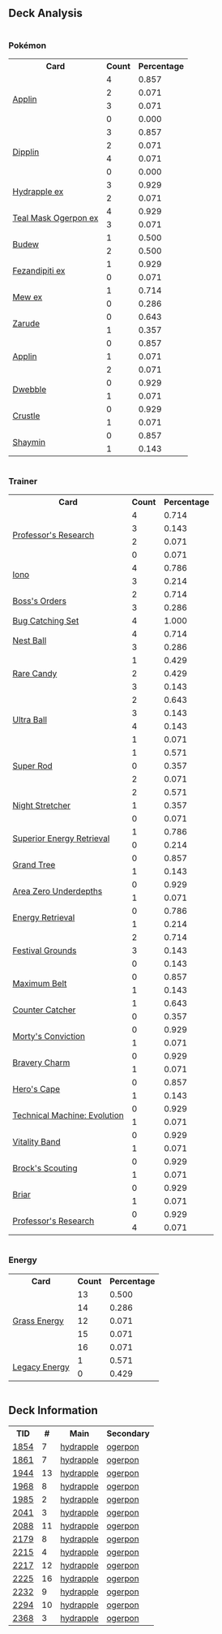 
## Deck Analysis

<div style="display: flex; flex-wrap: wrap;">
<div style="flex: 1; margin-right: 10px;">
<h3>Pokémon</h3><table><tr><th>Card</th><th>Count</th><th>Percentage</th></tr><tr><td rowspan='4'><a href='https://limitlesstcg.com/cards/SCR/12'>Applin</a></td><td>4</td><td>0.857</td></tr><tr><td>2</td><td>0.071</td></tr><tr><td>3</td><td>0.071</td></tr><tr><td>0</td><td>0.000</td></tr><tr><td rowspan='4'><a href='https://limitlesstcg.com/cards/TWM/18'>Dipplin</a></td><td>3</td><td>0.857</td></tr><tr><td>2</td><td>0.071</td></tr><tr><td>4</td><td>0.071</td></tr><tr><td>0</td><td>0.000</td></tr><tr><td rowspan='2'><a href='https://limitlesstcg.com/cards/SCR/14'>Hydrapple ex</a></td><td>3</td><td>0.929</td></tr><tr><td>2</td><td>0.071</td></tr><tr><td rowspan='2'><a href='https://limitlesstcg.com/cards/TWM/25'>Teal Mask Ogerpon ex</a></td><td>4</td><td>0.929</td></tr><tr><td>3</td><td>0.071</td></tr><tr><td rowspan='2'><a href='https://limitlesstcg.com/cards/PRE/4'>Budew</a></td><td>1</td><td>0.500</td></tr><tr><td>2</td><td>0.500</td></tr><tr><td rowspan='2'><a href='https://limitlesstcg.com/cards/SFA/38'>Fezandipiti ex</a></td><td>1</td><td>0.929</td></tr><tr><td>0</td><td>0.071</td></tr><tr><td rowspan='2'><a href='https://limitlesstcg.com/cards/MEW/151'>Mew ex</a></td><td>1</td><td>0.714</td></tr><tr><td>0</td><td>0.286</td></tr><tr><td rowspan='2'><a href='https://limitlesstcg.com/cards/SSP/11'>Zarude</a></td><td>0</td><td>0.643</td></tr><tr><td>1</td><td>0.357</td></tr><tr><td rowspan='3'><a href='https://limitlesstcg.com/cards/TWM/17'>Applin</a></td><td>0</td><td>0.857</td></tr><tr><td>1</td><td>0.071</td></tr><tr><td>2</td><td>0.071</td></tr><tr><td rowspan='2'><a href='https://limitlesstcg.com/cards/jp/SV9a/7?translate=en'>Dwebble</a></td><td>0</td><td>0.929</td></tr><tr><td>1</td><td>0.071</td></tr><tr><td rowspan='2'><a href='https://limitlesstcg.com/cards/jp/SV9a/8?translate=en'>Crustle</a></td><td>0</td><td>0.929</td></tr><tr><td>1</td><td>0.071</td></tr><tr><td rowspan='2'><a href='https://limitlesstcg.com/cards/jp/SV9a/6?translate=en'>Shaymin</a></td><td>0</td><td>0.857</td></tr><tr><td>1</td><td>0.143</td></tr></table>
</div><div style='flex: 1; margin-right: 10px;'><h3>Trainer</h3><table><tr><th>Card</th><th>Count</th><th>Percentage</th></tr><tr><td rowspan='4'><a href='https://limitlesstcg.com/cards/SVI/189'>Professor's Research</a></td><td>4</td><td>0.714</td></tr><tr><td>3</td><td>0.143</td></tr><tr><td>2</td><td>0.071</td></tr><tr><td>0</td><td>0.071</td></tr><tr><td rowspan='2'><a href='https://limitlesstcg.com/cards/PAL/185'>Iono</a></td><td>4</td><td>0.786</td></tr><tr><td>3</td><td>0.214</td></tr><tr><td rowspan='2'><a href='https://limitlesstcg.com/cards/PAL/172'>Boss's Orders</a></td><td>2</td><td>0.714</td></tr><tr><td>3</td><td>0.286</td></tr><tr><td rowspan='1'><a href='https://limitlesstcg.com/cards/TWM/143'>Bug Catching Set</a></td><td>4</td><td>1.000</td></tr><tr><td rowspan='2'><a href='https://limitlesstcg.com/cards/SVI/181'>Nest Ball</a></td><td>4</td><td>0.714</td></tr><tr><td>3</td><td>0.286</td></tr><tr><td rowspan='3'><a href='https://limitlesstcg.com/cards/SVI/191'>Rare Candy</a></td><td>1</td><td>0.429</td></tr><tr><td>2</td><td>0.429</td></tr><tr><td>3</td><td>0.143</td></tr><tr><td rowspan='4'><a href='https://limitlesstcg.com/cards/SVI/196'>Ultra Ball</a></td><td>2</td><td>0.643</td></tr><tr><td>3</td><td>0.143</td></tr><tr><td>4</td><td>0.143</td></tr><tr><td>1</td><td>0.071</td></tr><tr><td rowspan='3'><a href='https://limitlesstcg.com/cards/PAL/188'>Super Rod</a></td><td>1</td><td>0.571</td></tr><tr><td>0</td><td>0.357</td></tr><tr><td>2</td><td>0.071</td></tr><tr><td rowspan='3'><a href='https://limitlesstcg.com/cards/SFA/61'>Night Stretcher</a></td><td>2</td><td>0.571</td></tr><tr><td>1</td><td>0.357</td></tr><tr><td>0</td><td>0.071</td></tr><tr><td rowspan='2'><a href='https://limitlesstcg.com/cards/PAL/189'>Superior Energy Retrieval</a></td><td>1</td><td>0.786</td></tr><tr><td>0</td><td>0.214</td></tr><tr><td rowspan='2'><a href='https://limitlesstcg.com/cards/SCR/136'>Grand Tree</a></td><td>0</td><td>0.857</td></tr><tr><td>1</td><td>0.143</td></tr><tr><td rowspan='2'><a href='https://limitlesstcg.com/cards/SCR/131'>Area Zero Underdepths</a></td><td>0</td><td>0.929</td></tr><tr><td>1</td><td>0.071</td></tr><tr><td rowspan='2'><a href='https://limitlesstcg.com/cards/SVI/171'>Energy Retrieval</a></td><td>0</td><td>0.786</td></tr><tr><td>1</td><td>0.214</td></tr><tr><td rowspan='3'><a href='https://limitlesstcg.com/cards/TWM/149'>Festival Grounds</a></td><td>2</td><td>0.714</td></tr><tr><td>3</td><td>0.143</td></tr><tr><td>0</td><td>0.143</td></tr><tr><td rowspan='2'><a href='https://limitlesstcg.com/cards/TEF/154'>Maximum Belt</a></td><td>0</td><td>0.857</td></tr><tr><td>1</td><td>0.143</td></tr><tr><td rowspan='2'><a href='https://limitlesstcg.com/cards/PAR/160'>Counter Catcher</a></td><td>1</td><td>0.643</td></tr><tr><td>0</td><td>0.357</td></tr><tr><td rowspan='2'><a href='https://limitlesstcg.com/cards/TEF/155'>Morty's Conviction</a></td><td>0</td><td>0.929</td></tr><tr><td>1</td><td>0.071</td></tr><tr><td rowspan='2'><a href='https://limitlesstcg.com/cards/PAL/173'>Bravery Charm</a></td><td>0</td><td>0.929</td></tr><tr><td>1</td><td>0.071</td></tr><tr><td rowspan='2'><a href='https://limitlesstcg.com/cards/TEF/152'>Hero's Cape</a></td><td>0</td><td>0.857</td></tr><tr><td>1</td><td>0.143</td></tr><tr><td rowspan='2'><a href='https://limitlesstcg.com/cards/PAR/178'>Technical Machine: Evolution</a></td><td>0</td><td>0.929</td></tr><tr><td>1</td><td>0.071</td></tr><tr><td rowspan='2'><a href='https://limitlesstcg.com/cards/SVI/197'>Vitality Band</a></td><td>0</td><td>0.929</td></tr><tr><td>1</td><td>0.071</td></tr><tr><td rowspan='2'><a href='https://limitlesstcg.com/cards/jp/SV9/96?translate=en'>Brock's Scouting</a></td><td>0</td><td>0.929</td></tr><tr><td>1</td><td>0.071</td></tr><tr><td rowspan='2'><a href='https://limitlesstcg.com/cards/SCR/132'>Briar</a></td><td>0</td><td>0.929</td></tr><tr><td>1</td><td>0.071</td></tr><tr><td rowspan='2'><a href='https://limitlesstcg.com/cards/JTG/155'>Professor's Research</a></td><td>0</td><td>0.929</td></tr><tr><td>4</td><td>0.071</td></tr></table>
</div><div style='flex: 1; margin-right: 10px;'><h3>Energy</h3><table><tr><th>Card</th><th>Count</th><th>Percentage</th></tr><tr><td rowspan='5'><a href='https://limitlesstcg.com/cards/SVE/9'>Grass Energy</a></td><td>13</td><td>0.500</td></tr><tr><td>14</td><td>0.286</td></tr><tr><td>12</td><td>0.071</td></tr><tr><td>15</td><td>0.071</td></tr><tr><td>16</td><td>0.071</td></tr><tr><td rowspan='2'><a href='https://limitlesstcg.com/cards/TWM/167'>Legacy Energy</a></td><td>1</td><td>0.571</td></tr><tr><td>0</td><td>0.429</td></tr></table>
</div></div>

## Deck Information

<table>
<tr><th>TID</th><th>#</th><th>Main</th><th>Secondary</th></tr>
<tr><td><a href='https://limitlesstcg.com/tournaments/jp/1854'>1854</a></td><td>7</td><td><a href='https://limitlesstcg.com/decks/list/jp/27570'>hydrapple</a></td><td><a href='https://limitlesstcg.com/decks/list/jp/27570'>ogerpon</a></td></tr><tr><td><a href='https://limitlesstcg.com/tournaments/jp/1861'>1861</a></td><td>7</td><td><a href='https://limitlesstcg.com/decks/list/jp/27672'>hydrapple</a></td><td><a href='https://limitlesstcg.com/decks/list/jp/27672'>ogerpon</a></td></tr><tr><td><a href='https://limitlesstcg.com/tournaments/jp/1944'>1944</a></td><td>13</td><td><a href='https://limitlesstcg.com/decks/list/jp/28937'>hydrapple</a></td><td><a href='https://limitlesstcg.com/decks/list/jp/28937'>ogerpon</a></td></tr><tr><td><a href='https://limitlesstcg.com/tournaments/jp/1968'>1968</a></td><td>8</td><td><a href='https://limitlesstcg.com/decks/list/jp/29314'>hydrapple</a></td><td><a href='https://limitlesstcg.com/decks/list/jp/29314'>ogerpon</a></td></tr><tr><td><a href='https://limitlesstcg.com/tournaments/jp/1985'>1985</a></td><td>2</td><td><a href='https://limitlesstcg.com/decks/list/jp/29579'>hydrapple</a></td><td><a href='https://limitlesstcg.com/decks/list/jp/29579'>ogerpon</a></td></tr><tr><td><a href='https://limitlesstcg.com/tournaments/jp/2041'>2041</a></td><td>3</td><td><a href='https://limitlesstcg.com/decks/list/jp/30472'>hydrapple</a></td><td><a href='https://limitlesstcg.com/decks/list/jp/30472'>ogerpon</a></td></tr><tr><td><a href='https://limitlesstcg.com/tournaments/jp/2088'>2088</a></td><td>11</td><td><a href='https://limitlesstcg.com/decks/list/jp/31205'>hydrapple</a></td><td><a href='https://limitlesstcg.com/decks/list/jp/31205'>ogerpon</a></td></tr><tr><td><a href='https://limitlesstcg.com/tournaments/jp/2179'>2179</a></td><td>8</td><td><a href='https://limitlesstcg.com/decks/list/jp/32618'>hydrapple</a></td><td><a href='https://limitlesstcg.com/decks/list/jp/32618'>ogerpon</a></td></tr><tr><td><a href='https://limitlesstcg.com/tournaments/jp/2215'>2215</a></td><td>4</td><td><a href='https://limitlesstcg.com/decks/list/jp/33178'>hydrapple</a></td><td><a href='https://limitlesstcg.com/decks/list/jp/33178'>ogerpon</a></td></tr><tr><td><a href='https://limitlesstcg.com/tournaments/jp/2217'>2217</a></td><td>12</td><td><a href='https://limitlesstcg.com/decks/list/jp/33218'>hydrapple</a></td><td><a href='https://limitlesstcg.com/decks/list/jp/33218'>ogerpon</a></td></tr><tr><td><a href='https://limitlesstcg.com/tournaments/jp/2225'>2225</a></td><td>16</td><td><a href='https://limitlesstcg.com/decks/list/jp/33347'>hydrapple</a></td><td><a href='https://limitlesstcg.com/decks/list/jp/33347'>ogerpon</a></td></tr><tr><td><a href='https://limitlesstcg.com/tournaments/jp/2232'>2232</a></td><td>9</td><td><a href='https://limitlesstcg.com/decks/list/jp/33451'>hydrapple</a></td><td><a href='https://limitlesstcg.com/decks/list/jp/33451'>ogerpon</a></td></tr><tr><td><a href='https://limitlesstcg.com/tournaments/jp/2294'>2294</a></td><td>10</td><td><a href='https://limitlesstcg.com/decks/list/jp/34394'>hydrapple</a></td><td><a href='https://limitlesstcg.com/decks/list/jp/34394'>ogerpon</a></td></tr><tr><td><a href='https://limitlesstcg.com/tournaments/jp/2368'>2368</a></td><td>3</td><td><a href='https://limitlesstcg.com/decks/list/jp/35555'>hydrapple</a></td><td><a href='https://limitlesstcg.com/decks/list/jp/35555'>ogerpon</a></td></tr></table>